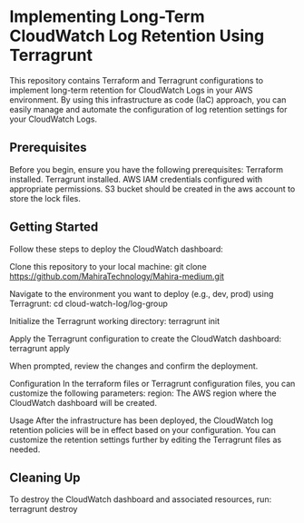 #                                        Implementing Long-Term CloudWatch Log Retention Using Terragrunt

This repository contains Terraform and Terragrunt configurations to implement long-term retention for CloudWatch Logs in your AWS environment. By using this infrastructure as code (IaC) approach, you can easily manage and automate the configuration of log retention settings for your CloudWatch Logs.

## Prerequisites
Before you begin, ensure you have the following prerequisites:
Terraform installed.
Terragrunt installed.
AWS IAM credentials configured with appropriate permissions.
S3 bucket should be created in the aws account to store the lock files.

## Getting Started
Follow these steps to deploy the CloudWatch dashboard:

Clone this repository to your local machine:
git clone https://github.com/MahiraTechnology/Mahira-medium.git

Navigate to the environment you want to deploy (e.g., dev, prod) using Terragrunt:
cd cloud-watch-log/log-group

Initialize the Terragrunt working directory:
terragrunt init

Apply the Terragrunt configuration to create the CloudWatch dashboard:
terragrunt apply

When prompted, review the changes and confirm the deployment.

Configuration
In the terraform files or Terragrunt configuration files, you can customize the following parameters:
region: The AWS region where the CloudWatch dashboard will be created.

Usage
After the infrastructure has been deployed, the CloudWatch log retention policies will be in effect based on your configuration. You can customize the retention settings further by editing the Terragrunt files as needed.

## Cleaning Up
To destroy the CloudWatch dashboard and associated resources, run:
terragrunt destroy
